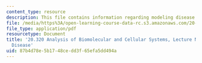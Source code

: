 ```yaml
---
content_type: resource
description: This file contains information regarding modeling disease.
file: /media/https%3A/open-learning-course-data-rc.s3.amazonaws.com/20-320-analysis-of-biomolecular-and-cellular-systems-fall-2012/87b4d78e5b1748cedd3f65efa5dd494a_MIT20_320F12_Tpc_4_Mod_Dis.pdf
file_type: application/pdf
resourcetype: Document
title: '20.320 Analysis of Biomolecular and Cellular Systems, Lecture Notes: 4 Modeling
  Disease'
uid: 87b4d78e-5b17-48ce-dd3f-65efa5dd494a
---
```

